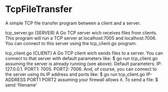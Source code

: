 # TcpFileTransfer
A simple TCP file transfer program between a client and a server.

tcp_server.go (SERVER)
A Go TCP server wich receives files from clients.
This program will run a TCP server at localhost:7005 and localhost:7006.
You can connect to this server using the tcp_client.go program.

tcp_client.go (CLIENT)
A Go TCP client wich sends files to a server.
You can connect to that server with default parameters like:
  $ go run tcp_client.go
assuming the server is already running (see above).
Default parameters:
  IP: 127.0.0.1.
  PORT1: 7005.
  PORT2: 7006.
And, of course, you can connect to the server using its IP
address and ports like:
  $ go run tcp_client.go IP-ADDRESS PORT1 PORT2
assuming your firewall allows it.
To send a file:
  $ send 'filename'
    
    
